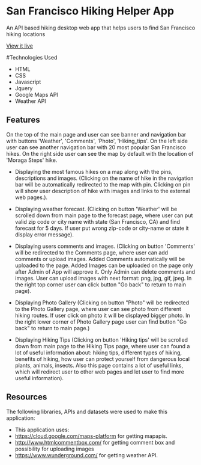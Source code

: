 # San Francisco Hiking Helper App

An API based hiking desktop web app that helps users to find San Francisco hiking locations 

[View it live](https://hills.ccsf.edu/~igolovko/hiking_tips/)

#Technologies Used
* HTML
* CSS
* Javascript
* Jquery
* Google Maps API
* Weather API

## Features
On the top of the main page and user can see banner and navigation bar with buttons 'Weather', 'Comments', 
'Photo', 'Hiking_tips'. On the left side user can see another navigation bar with 20 most popular
San Francisco hikes. On the right side user can see the map by default with the location
of 'Moraga Steps' hike.

* Displaying the most famous hikes on a map along with the pins, descriptions and images. 
(Clicking on the name of hike in the navigation bar will be automatically redirected to the map with pin.
Clicking on pin will show user description of hike with images and links to the external web pages.).

* Displaying weather forecast. 
(Clicking on button 'Weather' will be scrolled down from main page to the forecast page, where
user can put valid zip code or city name with state (San Francisco, CA) and find forecast for 5 days.
If user put wrong zip-code or city-name or state it display error message).

* Displaying users comments and images.
(Clicking on button 'Comments' will be redirected to the Comments page, where user can add comments 
or upload images. Added Comments automatically will be uploaded to the page. Added Images can be 
uploaded on the page only after Admin of App will approve it. Only Admin can delete comments 
and images. User can upload images with next format: png, jpg, gif, jpeg. 
In the right top corner user can click button "Go back" to return to main page).

* Displaying Photo Gallery
(Clicking on button "Photo" will be redirected to the Photo Gallery page, where user can see photo from
different hiking routes. If user click on photo it will be displayed bigger photo.  In the right lower 
corner of Photo Gallery page user can find button "Go back" to return to main page.)

* Displaying Hiking Tips
(Clicking on button 'Hiking tips' will be scrolled down from main page to the Hiking Tips page, where user
can found a lot of useful information about: hiking tips, different types of hiking, benefits of hiking,
how user can protect yourself from dangerous local plants, animals, insects. Also this page contains 
a lot of useful links, which will redirect user to other web pages and let user to find more useful information).

## Resources
The following libraries, APIs and datasets  were used to make this application:</p>

* This application uses:
* https://cloud.google.com/maps-platform for getting mapapis.
* http://www.htmlcommentbox.com/ for getting comment box and possibility for uploading images
* https://www.wunderground.com/ for getting weather API.

